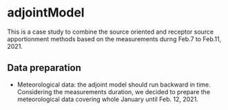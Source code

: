 # adjointModel
This is a case study to combine the source oriented and receptor source apportionment methods based on the measurements durng Feb.7 to Feb.11, 2021.

## Data preparation
* Meteorological data: the adjoint model should run backward in time. Considering the measurements duration, we decided to prepare the meteorological data covering whole January until Feb. 12, 2021.  


